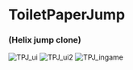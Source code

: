# ToiletPaperJump
### (Helix jump clone)
![TPJ_ui](https://user-images.githubusercontent.com/86925578/209482132-808d143c-16a6-4c60-b17e-3be3abc0b234.PNG)
![TPJ_ui2](https://user-images.githubusercontent.com/86925578/209482134-7f6bc49d-10e6-4b5c-9693-e3fdb7e4d174.PNG)
![TPJ_ingame](https://user-images.githubusercontent.com/86925578/209482136-42aa4508-7b99-41e8-a8b6-37f7df281940.PNG)
